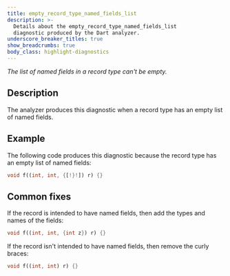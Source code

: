 ```yaml
---
title: empty_record_type_named_fields_list
description: >-
  Details about the empty_record_type_named_fields_list
  diagnostic produced by the Dart analyzer.
underscore_breaker_titles: true
show_breadcrumbs: true
body_class: highlight-diagnostics
---
```


_The list of named fields in a record type can't be empty._

## Description

The analyzer produces this diagnostic when a record type has an empty list
of named fields.

## Example

The following code produces this diagnostic because the record type has an
empty list of named fields:

```dart
void f((int, int, {[!}!]) r) {}
```

## Common fixes

If the record is intended to have named fields, then add the types and
names of the fields:

```dart
void f((int, int, {int z}) r) {}
```

If the record isn't intended to have named fields, then remove the curly
braces:

```dart
void f((int, int) r) {}
```
